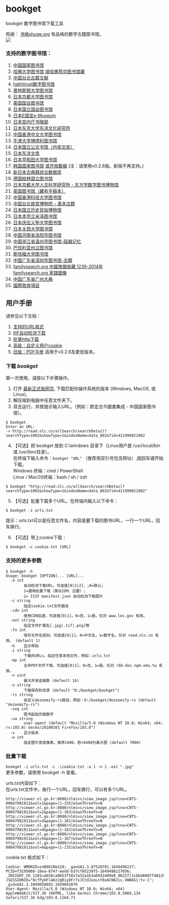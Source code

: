 # bookget

bookget 数字图书馆下载工具   

鸣谢：
[书格shuge.org](https://new.shuge.org/) 有品格的数字古籍图书馆。    
![](https://new.shuge.org/wp-content/themes/artview/images/layout/logo.png)

### 支持的数字图书馆：
1. [中国国家图书馆](http://read.nlc.cn/thematDataSearch/toGujiIndex)
2. [哈佛大学图书馆](https://hollis.harvard.edu/) [或哈佛燕京图书馆藏](https://gj.library.sh.cn/org/harvard)
3. [中国台北古籍文献](http://rbook.ncl.edu.tw/)
4. [hathitrust数字图书馆](https://www.hathitrust.org/)
5. [普林斯顿大学图书馆](https://library.princeton.edu/)
6. [日本京都大学图书馆](https://rmda.kulib.kyoto-u.ac.jp/)
7. [美国国会图书馆](https://www.loc.gov/collections/chinese-rare-books/)
8. [日本国立国会图书馆](http://dl.ndl.go.jp/)
9. [日本E国宝e-Museum]( https://emuseum.nich.go.jp/)
10. [日本宫内厅书陵部](https://db2.sido.keio.ac.jp/kanseki/T_bib_search.php)
11. [日本东京大学东洋文化研究所](http://shanben.ioc.u-tokyo.ac.jp/list.php)
12. [中国香港中文大学图书馆](https://repository.lib.cuhk.edu.hk/sc/collection)
13. [牛津大学博德利图书馆](https://digital.bodleian.ox.ac.uk/collections/chinese-digitization-project/)
14. [日本国立公文书馆（内库文库）](https://www.digital.archives.go.jp/)
15. [日本东洋文库]( http://dsr.nii.ac.jp/toyobunko/index.html.ja)
16. [日本早稻田大学图书馆](https://www.wul.waseda.ac.jp/kotenseki/search.php)
17. [韩国国家图书馆](https://www.dlibrary.go.kr/) [或开放数据](https://lod.nl.go.kr/) 
    (注：请使用v0.2.6版。新版不再支持。)
18. [新日本古典籍综合数据库](https://kotenseki.nijl.ac.jp/)
19. [德国柏林国立图书馆](https://digital.staatsbibliothek-berlin.de)
20. [日本京都大学人文科学研究所 - 东方学数字图书博物馆](http://kanji.zinbun.kyoto-u.ac.jp/db-machine/toho/html/top.html)
21. [英国图书馆（藏有手稿本）](http://www.bl.uk/manuscripts/)
22. [中国香港科技大学图书馆](https://lbezone.ust.hk/)
23. [中国台北故宫博物院 – 善本古籍 ](https://rbk-doc.npm.edu.tw/)
24. [日本国立历史民俗博物馆](https://khirin-a.rekihaku.ac.jp/)
25. [日本本市立米泽图书馆](https://www.library.yonezawa.yamagata.jp/dg/zen.html)
26. [日本庆应义塾大学图书馆](https://dcollections.lib.keio.ac.jp/ja/kanseki)
27. [日本关西大学图书馆](https://www.iiif.ku-orcas.kansai-u.ac.jp/books)
28. [中国河南省洛阳市图书馆](http://221.13.137.120:8090/index.php)
29. [中国浙江省温州市图书馆-瓯越记忆](https://oyjy.wzlib.cn/pdf/)
30. [巴伐利亚州立图书馆](https://ostasien.digitale-sammlungen.de/)
31. [斯坦福大学图书馆](https://searchworks.stanford.edu/?f%5Baccess_facet%5D%5B%5D=Online&f%5Bbuilding_facet%5D%5B%5D=East+Asia&f%5Bformat_main_ssim%5D%5B%5D=Book&f%5Blanguage%5D%5B%5D=Chinese&utf8=%E2%9C%93)
32. [中国广东省深圳市图书馆-古籍](https://yun.szlib.org.cn/stgj2021/)
33. [familysearch.org 中國族譜收藏 1239-2014年](https://www.familysearch.org/search/collection/1787988)   
    [familysearch.org 家譜圖像](https://www.familysearch.org/records/images/)
34. [中国广东省广州大典](http://gzdd.gzlib.gov.cn/Hrcanton/)
35. [國際敦煌項目](http://idp.nlc.cn/)

## 用户手册
请参见以下文档：
1. [支持的URL格式](/doc/urls.md)
2. [IIIF自动检测下载](/doc/iiif.md)
3. [批量http下载](/doc/http.md)
4. [高级：自定义用户cookie ](/doc/cookie.md)
5. [旧版：PDF手册](/doc/pdf/) 适用于v0.2.6及更低版本。

### 下载 *bookget*
第一次使用，请按以下步骤操作。

1. 打开 [最新正式版网页](https://github.com/deweizhu/bookget/releases/latest), 下载匹配你操作系统的版本 (Windows, MacOS, 或 Linux),
2. 解压缩到电脑中任意文件夹下。
3. 双击运行，并按提示输入URL。（例如：欽定古今圖書集成 - 中国国家图书馆）。
```
$ bookget
Enter an URL:
-> http://read.nlc.cn/allSearch/searchDetail?searchType=1002&showType=1&indexName=data_892&fid=411999021002
```
4. 【可选】把 bookget 放到 C:\windows 目录下（Linux用户是 /usr/local/bin 或 /usr/bin/目录）。   
   在终端下输入命令：`bookget "URL"` （推荐用双引号包含网址）,按回车键开始下载。   
   Windows 终端：cmd / PowerShell   
   Linux / MacOS终端：bash / sh / zsh
```
$ bookget "http://read.nlc.cn/allSearch/searchDetail?searchType=1002&showType=1&indexName=data_892&fid=411999021002"
```
5. 【可选】批量下载多个URL。在终端内输入以下命令：
```
$ bookget -i urls.txt
```
提示：urls.txt可以是任意文件名，内容是要下载的图书URL，一行一个URL，回车换行。

6. 【可选】带上cookie下载：
```
$ bookget -c cookie.txt [URL]
```
### 支持的更多参数

```
$ bookget -h
Usage: bookget [OPTION]... [URL]...
  -a int
        自动检测下载URL。可选值[0|1|2]，;0=默认;
        1=通用批量下载（类似IDM、迅雷）;
        2= IIIF manifest.json 自动检测下载图片
  -c string
        指定cookie.txt文件路径
  -cdn int
        使用CDN加速，可选值[0|1]。0=否，1=是。仅对 www.loc.gov 有效。
  -ext string
        指定文件扩展名[.jpg|.tif|.png]等
  -fn int
        保存文件名规则。可选值[0|1]。0=中文名，1=数字名。仅对 read.nlc.cn 有效。 (default 1)
  -h    显示帮助
  -i string
        下载的URLs，指定任意本地文件，例如：urls.txt
  -mp int
        合并PDF文件下载，可选值[0|1]。0=否，1=是。仅对 rbk-doc.npm.edu.tw 有效。
  -n uint
        最大并发连接数 (default 16)
  -o string
        下载保存到目录 (default "D:/bookget/bookget")
  -rs string
        自定义dezoomify-rs路径，例如：D:/bookget/dezoomify-rs (default "dezoomify-rs")
  -seq int
        图书起始页面数字
  -ua string
        user-agent (default "Mozilla/5.0 (Windows NT 10.0; Win64; x64; rv:103.0) Gecko/20100101 Firefox/103.0")
  -v    显示版本
  -w int
        指定图片宽度像素。推荐2400，若>6400为最大图 (default 7000)
```


### 批量下载
`bookget -i urls.txt -c .\cookie.txt -a 1 -n 1 -ext ".jpg"`    
更多参数，请使用 bookget -h 查看。

urls.txt内容如下：   
在urls.txt文件中，毎行一个URL，回车换行，可以有多个URL。
```
http://viewer.nl.go.kr:8080/nlmivs/view_image.jsp?cno=CNTS-00047981911&vol=1&page=(1-155)&twoThreeYn=N
http://viewer.nl.go.kr:8080/nlmivs/view_image.jsp?cno=CNTS-00047981911&vol=2&page=(1-163)&twoThreeYn=N
http://viewer.nl.go.kr:8080/nlmivs/view_image.jsp?cno=CNTS-00047981911&vol=3&page=(1-161)&twoThreeYn=N
http://viewer.nl.go.kr:8080/nlmivs/view_image.jsp?cno=CNTS-00047981911&vol=4&page=(1-163)&twoThreeYn=N
http://viewer.nl.go.kr:8080/nlmivs/view_image.jsp?cno=CNTS-00047981911&vol=5&page=(1-167)&twoThreeYn=N
http://viewer.nl.go.kr:8080/nlmivs/view_image.jsp?cno=CNTS-00047981911&vol=6&page=(1-135)&twoThreeYn=N
```

cookie.txt 格式如下：
```
Cookie: WMONID=soB981Rm1Zd; _ga=GA1.3.87528781.1649496227; PCID=f3195068-16ea-8747-eedd-b37cf8523975-1649496227656; _INSIGHT_CK_1101=a658ca0653f5817a32a1b3a6942409e8_96227|1cbbd600ff48120ce10fed8a58ea4686_80164:1650282843000; JSESSIONID="0cfPybFlA0z2qRiy8Fr7sJCtdJooLnY8oACN62iv.VWWAS1:tv-1"; _gid=GA1.3.1049050692.1659041876
User-Agent: Mozilla/5.0 (Windows NT 10.0; Win64; x64) AppleWebKit/537.36 (KHTML, like Gecko) Chrome/103.0.5060.134 Safari/537.36 Edg/103.0.1264.71
```